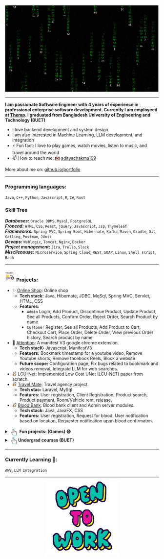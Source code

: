 <!-- # Hi there 👋, I am Aditya 😄 -->
<p align="center">
  <a href="#"><img src='img/matrix.gif' alt='Hi there, I am Aditya'></a>
</p>

<hr>

**I am passionate Software Engineer with 4 years of experience in professional enterprise software development. Currently I am employeed at [Therap](https://www.therapservices.net/). I graduated from Bangladesh University of Engineering and Technology (BUET)**

- I love backend development and system design
- I am also interested in Machine Learning, LLM development, and integration
- ⚡ Fun fact: I love to play games, watch movies, listen to music, and travel around the world
- 📫 How to reach me: <img src="img/gmail.png" style="width:16px; height:16px; vertical-align:middle;"/> [adityachakma199](mailto:adityachakma199@gmail.com)


More about me on: [github.io/portfolio](https://aditya-chakma.github.io/portfolio/)

<hr>

### Programming languages:
`Java`, `C++`, `Python`, `Javascript`, `R`, `C#`, `Rust`

### Skill Tree
***Databases:*** `Oracle DBMS`, `Mysql`, `PostgreSQL`\
***Fronend:*** `HTML`, `CSS`, `React`, `jQuery`, `Javascript`, `Jsp`, `Thymeleaf`\
***Frameworks:*** `Spring MVC`, `Spring Boot`, `Hibernate`, `Kafka`, `Maven`, `Gradle`, `Git`, `Gatling`, `Postman`, `JUnit`\
***Devops:*** `Weblogic`, `Tomcat`, `Nginx`, `Docker`\
***Project management:*** `Jira`, `Trello`, `Slack`\
***Miscilenouse:*** `Microservice`, `Spring Cloud`, `REST`, `SOAP`, `Linux`, `Shell script`, `Bash`

<hr>

### <img src='img/project.png' style='height: 2em;'/> Projects:

- ✨ [Online Shop](https://github.com/aditya-chakma/Online-Shop): Online shop
  - **Tech stack:** Java, Hibernate, JDBC, MqSql, Spring MVC, Servlet, HTML, CSS
  - **Features:** 
    - `Admin` Login, Add Product, Discontinue Product, Update Product, See all Products, Confirm Order, Reject Order, Search Product by name
    - `Customer` Register, See all Products, Add Product to Cart, Checkout Cart, Place Order, Delete Order, View previous Order history, Search product by name
- 🔭 [Attention](https://github.com/aditya-chakma/Attention-Extension): A manifest V3 google chrome extension.
  - **Tech stacK:** Javascript, ManifestV3
  - **Featuers:** Bookmark timestamp for a youtube video, Remove Youtube shorts, Remove facebook Reels, Block a website
  - **Future scope:** Configuration page, Fix bugs related to bookmark and videos removal, Integrate LLM for web searches.
- <img src='img/thumbs-up.png' style='height:1em;'/> [LCU-Net](https://github.com/aditya-chakma/LCU-net): Implemented Low Cost UNet (LCU-NET) paper from scratch.
- <img src='img/thumbs-up.png' style='height:1em;'/> [Travel Mate](https://github.com/aditya-chakma/Travel-Mate/tree/master): Travel agency project.
  - **Tech stac:** Laravel, MySql
  - **Features:** User registration, Client Registration, Product search, Product payment, Room/Vehicle rent, release.
- <img src='img/thumbs-up.png' style='height:1em;'/> [Blood Bank](https://github.com/aditya-chakma/CSE-206-BloodBank-JavaFX): Blood bank client and Admin server modules.
    - **Tech stack:** Java, JavaFX, CSS
    - **Features:** User registration, Request for blood, User notification based on location, Requester notification upon blood confirmaton.

<details>
    <summary><a href="#"><img src='img/click.gif' style='height:2em; vertical-align:middle;'/><a/> <b>Fun projects: (Games) 😄</b></summary>
    <ul>
        <li> <b>C++:</b>
            <ul>
                <li><a href="https://github.com/aditya-chakma/DX-Ball">DX-Ball Game</a></li>
            </ul>
        </li>
        <li> <b>Unity</b>
            <ul>
            <li><a href="https://github.com/aditya-chakma/Project-Boost">Project Boost</a></li>
            <li><a href="https://github.com/aditya-chakma/AA2">AA2</a></li>
            <li><a href="https://github.com/aditya-chakma/Argon-Assult">Argon Assault</a></li>
            <li><a href="https://github.com/aditya-chakma/Hitman">Hitman</a></li>
            </ul>
        </li>
    </ul>
</details>

<details>
    <summary><a href="#"><img src='img/click.gif' style='height:2em; vertical-align:middle;'/><a/><b>Undergrad courses (BUET)</b></summary>
    <ul>
        <li>
            <a href="https://github.com/aditya-chakma/CSE-310-Compiler-Sessional">CSE-310 Compiler Sessional</a>
        </li>
        <li>
            <a href="https://github.com/aditya-chakma/4-bit-pc-proteus">CSE-306 Computer Architecture Sessional (Proteus)</a>
        </li>
        <li>
            <a href="https://github.com/aditya-chakma/CSE-316-Microprocessors-Microcontrollers-and-Embedded-Systems-Sesssional">CSE-316 Microprocessors Sessional</a>
        </li>
        <li>
            <a href="https://github.com/aditya-chakma/Data-structures-and-algorithms-II">CSE-208 Data Structures and Algorithms II Sessional</a>
        </li>
        <li>
            <a href="https://github.com/aditya-chakma/Database-Sessional">CSE-216 Database Sessional</a>
        </li>
    </ul>
</details>

<hr>

### Currently Learning 🌱:
 `AWS`, `LLM Integration`

<hr>
<p align="center">
  <a href="#opentowork"><img id="opentowork" src='img/opentowork.gif' alt='Open to work'></a>
</p>
<!--
**aditya-chakma/aditya-chakma** is a ✨ _special_ ✨ repository because its `README.md` (this file) appears on your GitHub profile.

Here are some ideas to get you started:

- 🔭 I’m currently working on ...
- 🌱 I’m currently learning ...
- 👯 I’m looking to collaborate on ...
- 🤔 I’m looking for help with ...
- 💬 Ask me about ...
- 📫 How to reach me: ...
- 😄 Pronouns: ...
- ⚡ Fun fact: ...
-->
